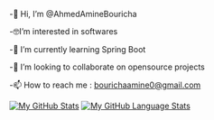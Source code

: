 -👋 Hi, I’m @AhmedAmineBouricha

-🤓I’m interested in softwares

-🌱 I’m currently learning Spring Boot

-💞 I’m looking to collaborate on opensource projects

-📫 How to reach me : bourichaamine0@gmail.com




[![My GitHub Stats](https://github-readme-stats.vercel.app/api/?username=ahmedamine12&count_private=true&theme=tokyonight&showicons=true)]()
[![My GitHub Language Stats](https://github-readme-stats.vercel.app/api/top-langs/?username=ahmedamine12&langs_count=5&theme=tokyonight)]()



